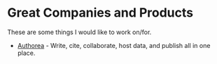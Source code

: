 # Great Companies and Products

These are some things I would like to work on/for.

- [Authorea](https://www.authorea.com) - Write, cite, collaborate, host data, and publish all in one place.
